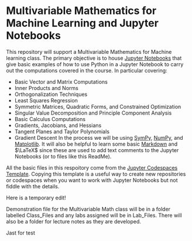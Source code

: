 # Multivariable Mathematics for Machine Learning and Jupyter Notebooks

This repository will support a Multivariable Mathematics for Machine learning class.  The primary objective is to house [Jupyter Notebooks](https://jupyter.org/) that give basic examples of how to use Python in a Jupyter Notebook to carry out the computations covered in the course.  In particular covering:
- Basic Vector and Matrix Computations
- Inner Products and Norms
- Orthogonalization Techniques
- Least Squares Regression
- Symmetric Matrices, Quadratic Forms, and Constrained Optimization
- Singular Value Decomposition and Principle Component Analysis
- Basic Calculus Computations
- Gradients, Jacobians, and Hessians
- Tangent Planes and Taylor Polynomials
- Gradient Descent
In the process we will be using [SymPy](https://www.sympy.org/), [NumPy](https://numpy.org/), and [Matplotlib](https://matplotlib.org/).  It will also be helpful to learn some basic [Markdown](https://www.markdownguide.org/) and $\LaTeX$ since these are used to add text comments to the Jupyter Notebooks (or to files like this ReadMe).

All the basic files in this respoitory come from the [Jupyter Codespaces Template](https://github.com/github/codespaces-jupyter).  Copying this template is a useful way to create new repositories or codespaces when you want to work with Jupyter Notebooks but not fiddle with the details.

Here is a temporary edit!

Demonstration file for the Multivariable Math class will be in a folder labelled Class_Files and any labs assigned will be in Lab_Files.  There will also be a folder for lecture notes as they are developed.

Jast for test


